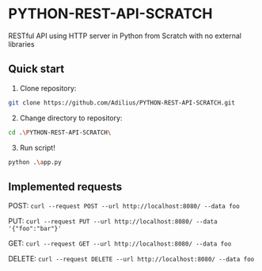
# PYTHON-REST-API-SCRATCH

RESTful API using HTTP server in Python from Scratch with no external libraries

  

## Quick start

1. Clone repository:

```bash
git clone https://github.com/Adilius/PYTHON-REST-API-SCRATCH.git
```


2. Change directory to repository:

```bash
cd .\PYTHON-REST-API-SCRATCH\
```
  

3. Run script!

```bash
python .\app.py
```


## Implemented requests


POST: `curl --request POST --url http://localhost:8080/ --data foo`


PUT: `curl --request PUT --url http://localhost:8080/ --data '{"foo":"bar"}'`


GET: `curl --request GET --url http://localhost:8080/ --data foo`


DELETE: `curl --request DELETE --url http://localhost:8080/ --data foo`